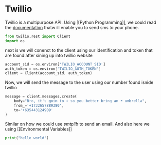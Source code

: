 # Twillio
Twillio is a multipurpose API. Using [[Python Programming]], we could read the [documentation](https://www.twilio.com/docs/sms/quickstart/python) thatw ill enable you to send sms to your phone. 
```python
from twilio.rest import Client
import os
```

next is we will conenct to the client using our identification and token that are found after sining up into twillio website
```python
account_sid = os.environ['TWILIO_ACCOUNT_SID']
auth_token = os.environ['TWILIO_AUTH_TOKEN']
client = Client(account_sid, auth_token)
```

Now, we will send the message to the user using our number found isnide twillio
```python
message = client.messages.create(  
    body="Bro, it's goin to ☔ so you better bring an ☂ umbrella",  
    from_='+1732657889380',  
    to='+635443124909'  
)
```


Similar on how we could use *smtplib* to send an email. And also here we using [[Environmental Variables]]

```python
print("hello world")
```


